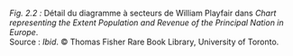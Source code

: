 *Fig. 2.2 :* Détail du diagramme à secteurs de William Playfair dans *Chart representing the Extent Population and Revenue of the Principal Nation in Europe*.  
Source : *Ibid*. © Thomas Fisher Rare Book Library, University of Toronto.